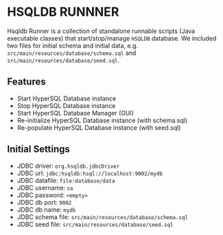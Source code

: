 HSQLDB RUNNNER
================
Hsqldb Runner is a collection of standalone runnable scripts (Java executable classes) that start/stop/manage `HSQLDB` database.
We included two files for initial schema and initial data, e.g. `src/main/resources/database/schema.sql` and `src/main/resources/database/seed.sql`.

Features
--------
- Start HyperSQL Database instance
- Stop HyperSQL Database instance
- Start HyperSQL Database Manager (GUI)
- Re-initialize HyperSQL Database instance (with schema.sql)
- Re-populate HyperSQL Database instance (with seed.sql)


Initial Settings
----------------
- JDBC driver:      `org.hsqldb.jdbcDriver`
- JDBC url:         `jdbc:hsqldb:hsql://localhost:9002/mydb`
- JDBC datafile:    `file:database/data`
- JDBC username:    `sa`
- JDBC password:    `<empty>`
- JDBC db port:     `9002`
- JDBC db name:     `mydb`
- JDBC schema file: `src/main/resources/database/schema.sql`
- JDBC seed file:   `src/main/resources/database/seed.sql`
